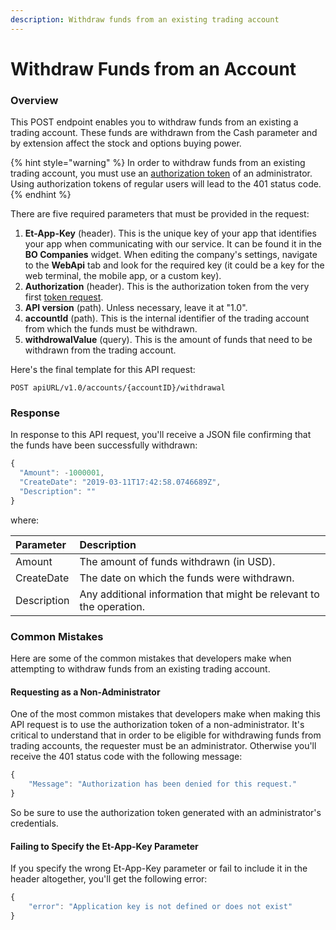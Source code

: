 ```yaml
---
description: Withdraw funds from an existing trading account
---
```


# Withdraw Funds from an Account

### Overview

This POST endpoint enables you to withdraw funds from an existing a trading account. These funds are withdrawn from the Cash parameter and by extension affect the stock and options buying power.

{% hint style="warning" %}
In order to withdraw funds from an existing trading account, you must use an [authorization token]() of an administrator. Using authorization tokens of regular users will lead to the 401 status code.
{% endhint %}

There are five required parameters that must be provided in the request:

1. **Et-App-Key** \(header\). This is the unique key of your app that identifies your app when communicating with our service. It can be found it in the **BO Companies** widget. When editing the company's settings, navigate to the **WebApi** tab and look for the required key \(it could be a key for the web terminal, the mobile app, or a custom key\).
2. **Authorization** \(header\). This is the authorization token from the very first [token request]().
3. **API version** \(path\). Unless necessary, leave it at "1.0".
4. **accountId** \(path\). This is the internal identifier of the trading account from which the funds must be withdrawn.
5. **withdrowalValue** \(query\). This is the amount of funds that need to be withdrawn from the trading account.

Here's the final template for this API request:

```text
POST apiURL/v1.0/accounts/{accountID}/withdrawal
```

### Response

In response to this API request, you'll receive a JSON file confirming that the funds have been successfully withdrawn:

```javascript
{
  "Amount": -1000001,
  "CreateDate": "2019-03-11T17:42:58.0746689Z",
  "Description": ""
}
```

where:

| Parameter | Description |
| :--- | :--- |
| Amount | The amount of funds withdrawn \(in USD\). |
| CreateDate | The date on which the funds were withdrawn. |
| Description | Any additional information that might be relevant to the operation. |

### Common Mistakes

Here are some of the common mistakes that developers make when attempting to withdraw funds from an existing trading account.

#### Requesting as a Non-Administrator

One of the most common mistakes that developers make when making this API request is to use the authorization token of a non-administrator. It's critical to understand that in order to be eligible for withdrawing funds from trading accounts, the requester must be an administrator. Otherwise you'll receive the 401 status code with the following message:

```javascript
{
    "Message": "Authorization has been denied for this request."
}
```

So be sure to use the authorization token generated with an administrator's credentials.

#### Failing to Specify the Et-App-Key Parameter

If you specify the wrong Et-App-Key parameter or fail to include it in the header altogether, you'll get the following error:

```javascript
{
    "error": "Application key is not defined or does not exist"
}
```



### 



